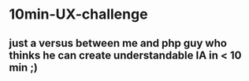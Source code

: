 # 10min-UX-challenge

## just a versus between me and php guy who thinks he can create understandable IA in < 10 min ;)
